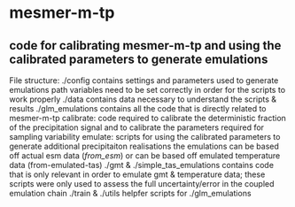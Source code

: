 # mesmer-m-tp

## code for calibrating mesmer-m-tp and using the calibrated parameters to generate emulations 

File structure: 
./config 
    contains settings and parameters used to generate emulations 
    path variables need to be set correctly in order for the scripts 
    to work properly 
./data 
    contains data necessary to understand the scripts & results
./glm_emulations
    contains all the code that is directly related to mesmer-m-tp
    calibrate: 
        code required to calibrate the deterministic fraction of the precipitation signal
        and to calibrate the parameters required for sampling variability
     emulate: 
        scripts for using the calibrated parameters to generate additional precipitaiton
        realisations
        the emulations can be based off actual esm data (_from_esm_) or can be based off
        emulated temperature data (from-emulated-tas) 
./gmt & ./simple_tas_emulations
    contains code that is only relevant in order to emulate gmt & temperature data;
    these scripts were only used to assess the full uncertainty/error in the 
    coupled emulation chain 
./train & ./utils
    helpfer scripts for ./glm_emulations
    
    
